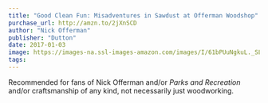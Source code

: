 ```yaml
---
title: "Good Clean Fun: Misadventures in Sawdust at Offerman Woodshop"
purchase_url: http://amzn.to/2jXnSCD
author: "Nick Offerman"
publisher: "Dutton"
date: 2017-01-03
image: https://images-na.ssl-images-amazon.com/images/I/61bPUuNgkuL._SL75_.jpg
tags:
---
```


Recommended for fans of Nick Offerman and/or *Parks and Recreation* and/or craftsmanship of any kind, not necessarily just woodworking.
